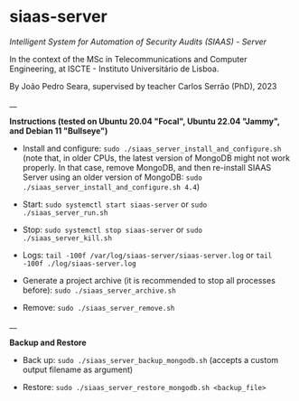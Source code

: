 # siaas-server

_Intelligent System for Automation of Security Audits (SIAAS) - Server_

In the context of the MSc in Telecommunications and Computer Engineering, at ISCTE - Instituto Universitário de Lisboa.

By João Pedro Seara, supervised by teacher Carlos Serrão (PhD), 2023

__

**Instructions (tested on Ubuntu 20.04 "Focal", Ubuntu 22.04 "Jammy", and Debian 11 "Bullseye")**

 - Install and configure: `sudo ./siaas_server_install_and_configure.sh` (note that, in older CPUs, the latest version of MongoDB might not work properly. In that case, remove MongoDB, and then re-install SIAAS Server using an older version of MongoDB: `sudo ./siaas_server_install_and_configure.sh 4.4`)

 - Start: `sudo systemctl start siaas-server` or `sudo ./siaas_server_run.sh`

 - Stop: `sudo systemctl stop siaas-server` or `sudo ./siaas_server_kill.sh`

 - Logs: `tail -100f /var/log/siaas-server/siaas-server.log` or `tail -100f ./log/siaas-server.log`

 - Generate a project archive (it is recommended to stop all processes before): `sudo ./siaas_server_archive.sh`

 - Remove: `sudo ./siaas_server_remove.sh`

__

**Backup and Restore**

 - Back up: `sudo ./siaas_server_backup_mongodb.sh` (accepts a custom output filename as argument)

 - Restore: `sudo ./siaas_server_restore_mongodb.sh <backup_file>`
